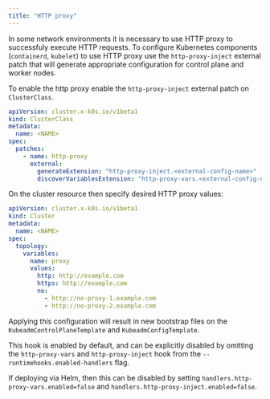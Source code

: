 ```yaml
---
title: "HTTP proxy"
---
```


In some network environments it is necessary to use HTTP proxy to successfuly execute HTTP requests.
To configure Kubernetes components (`containerd`, `kubelet`) to use HTTP proxy use the `http-proxy-inject`
external patch that will generate appropriate configuration for control plane and worker nodes.

To enable the http proxy enable the `http-proxy-inject` external patch on `ClusterClass`.

```yaml
apiVersion: cluster.x-k8s.io/v1beta1
kind: ClusterClass
metadata:
  name: <NAME>
spec:
  patches:
    - name: http-proxy
      external:
        generateExtension: "http-proxy-inject.<external-config-name>"
        discoverVariablesExtension: "http-proxy-vars.<external-config-name>"
```

On the cluster resource then specify desired HTTP proxy values:

```yaml
apiVersion: cluster.x-k8s.io/v1beta1
kind: Cluster
metadata:
  name: <NAME>
spec:
  topology:
    variables:
      name: proxy
      values:
        http: http://example.com
        https: http://example.com
        no:
          - http://no-proxy-1.example.com
          - http://no-proxy-2.example.com
```

Applying this configuration will result in new bootstrap files on the `KubeadmControlPlaneTemplate`
and `KubeadmConfigTemplate`.

This hook is enabled by default, and can be explicitly disabled by omitting the `http-proxy-vars`
and `http-proxy-inject` hook from the `--runtimehooks.enabled-handlers` flag.

If deploying via Helm, then this can be disabled by setting `handlers.http-proxy-vars.enabled=false` and
`handlers.http-proxy-inject.enabled=false`.
